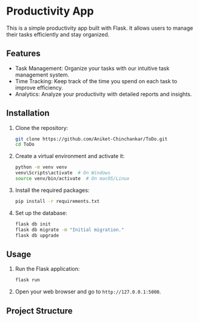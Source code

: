 # Productivity App

This is a simple productivity app built with Flask. It allows users to manage their tasks efficiently and stay organized.

## Features

- Task Management: Organize your tasks with our intuitive task management system.
- Time Tracking: Keep track of the time you spend on each task to improve efficiency.
- Analytics: Analyze your productivity with detailed reports and insights.

## Installation

1. Clone the repository:
    ```sh
    git clone https://github.com/Aniket-Chinchankar/ToDo.git
    cd ToDo
    
    ```

2. Create a virtual environment and activate it:
    ```sh
    python -m venv venv
    venv\Scripts\activate  # On Windows
    source venv/bin/activate  # On macOS/Linux
    ```

3. Install the required packages:
    ```sh
    pip install -r requirements.txt
    ```

4. Set up the database:
    ```sh
    flask db init
    flask db migrate -m "Initial migration."
    flask db upgrade
    ```

## Usage

1. Run the Flask application:
    ```sh
    flask run
    ```

2. Open your web browser and go to `http://127.0.0.1:5000`.

## Project Structure
